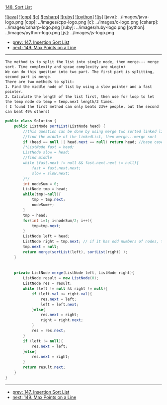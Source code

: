 [148. Sort List](https://leetcode.com/problems/sort-list/)

[![java]](../java/148-sort-list.md)
[![cpp]](../cpp/148-sort-list.md)
[![c]](../c/148-sort-list.md)
[![csharp]](../csharp/148-sort-list.md)
[![ruby]](../ruby/148-sort-list.md)
[![python]](../python/148-sort-list.md)
[![js]](../js/148-sort-list.md)
[java]: ../images/java-logo.png
[cpp]: ../images/cpp-logo.png
[c]: ../images/c-logo.png
[csharp]: ../images/csharp-logo.png
[ruby]: ../images/ruby-logo.png
[python]: ../images/python-logo.png
[js]: ../images/js-logo.png

- [prev: 147. Insertion Sort List](147-insertion-sort-list.md)
- [next: 149. Max Points on a Line](149-max-points-on-a-line.md)

---
```
The method is to split the list into single node, then merge--- merge sort. Time complexity and spcae complexity are nLog(n)
We can do this question into two part. The first part is splitting, second part is merge.
There are two methods to split:
1. Find the middle node of list by using a slow pointer and a fast pointer.
2. Calculate the length of the list first, then use for loop to let the temp node do temp = temp.next length/2 times.
( I found the first method can only beats 23%+ people, but the second can beat 49% others)
```

``` java
public class Solution {
    public ListNode sortList(ListNode head) {
        //this question can be done by using merge two sorted linked list
        //find the middle of the linkedList, then merge...merge sort
        if (head == null || head.next == null) return head; //base case
        /*ListNode fast = head;
        ListNode slow = head;
        //find middle
        while (fast.next != null && fast.next.next != null){
            fast = fast.next.next;
            slow = slow.next;
        }*/
        int nodeSum = 0;
        ListNode tmp = head;  
        while(tmp!=null){  
            tmp = tmp.next;  
            nodeSum++;  
        }  
        tmp = head;  
        for(int i=1; i<nodeSum/2; i++){  
            tmp=tmp.next;  
        }  
        ListNode left = head;
        ListNode right = tmp.next; // if it has odd numbers of nodes, the first half has one more node
        tmp.next = null;
        return merge(sortList(left), sortList(right) );
    }
    
    
    private ListNode merge(ListNode left, ListNode right){
        ListNode result = new ListNode(0);
        ListNode res = result;
        while (left != null && right != null){
            if (left.val <= right.val){
                res.next = left;
                left = left.next;
            }else{
                res.next = right;
                right = right.next;
            }
            res = res.next;
        }
        if (left != null){
            res.next = left;
        }else{
            res.next = right;
        }
        return result.next;
    }
}
```
---

- [prev: 147. Insertion Sort List](147-insertion-sort-list.md)
- [next: 149. Max Points on a Line](149-max-points-on-a-line.md)
